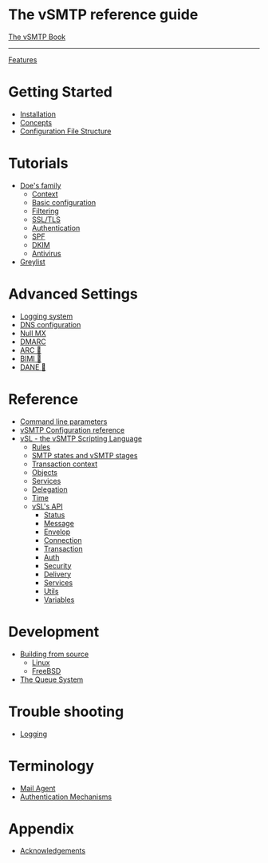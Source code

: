 The vSMTP reference guide
==========================

[The vSMTP Book](index.md)

----------------------

[Features](features.md)

# Getting Started

- [Installation](get-started/installation.md)
- [Concepts](get-started/concepts.md)
- [Configuration File Structure](get-started/config-file-struct.md)

# Tutorials

- [Doe's family](tuto/0/doe.md)
  - [Context](tuto/0/context.md)
  - [Basic configuration](tuto/0/basic.md)
  - [Filtering](tuto/0/filtering.md)
  - [SSL/TLS](tuto/0/ssl-tls.md)
  - [Authentication](tuto/0/auth-sasl.md)
  - [SPF](tuto/0/spf.md)
  - [DKIM](tuto/0/dkim.md)
  - [Antivirus](tuto/0/antivirus.md)
- [Greylist](tuto/1/greylist.md)

# Advanced Settings

- [Logging system](advanced/logging.md)
- [DNS configuration](advanced/dns.md)
- [Null MX](advanced/nullmx.md)
- [DMARC](advanced/dmarc.md)
- [ARC 🚧]()
- [BIMI 🚧]()
- [DANE 🚧]()

# Reference

- [Command line parameters](reference/command.md)
- [vSMTP Configuration reference](reference/config-file.md)
- [vSL - the vSMTP Scripting Language](reference/vSL/vsl.md)
  - [Rules](reference/vSL/rules.md)
  - [SMTP states and vSMTP stages](reference/vSL/stages.md)
  - [Transaction context](reference/vSL/transaction.md)
  - [Objects](reference/vSL/objects.md)
  - [Services](reference/vSL/services.md)
  - [Delegation](reference/vSL/delegation.md)
  - [Time](reference/vSL/time.md)
  - [vSL's API](reference/vSL/api.md)
    - [Status](reference/vSL/api/Status.md)
    - [Message](reference/vSL/api/Message.md)
    - [Envelop](reference/vSL/api/Envelop.md)
    - [Connection](reference/vSL/api/Connection.md)
    - [Transaction](reference/vSL/api/Transaction.md)
    - [Auth](reference/vSL/api/Auth.md)
    - [Security](reference/vSL/api/Security.md)
    - [Delivery](reference/vSL/api/Delivery.md)
    - [Services](reference/vSL/api/Services.md)
    - [Utils](reference/vSL/api/Utils.md)
    - [Variables](reference/vSL/api/Variables.md)

# Development

- [Building from source](dev/build/source.md)
  - [Linux](dev/build/source/linux.md)
  - [FreeBSD](dev/build/source/freebsd.md)
- [The Queue System](dev/queues.md)

# Trouble shooting

- [Logging](troubles/nolog.md)

# Terminology

- [Mail Agent](term/agent.md)
- [Authentication Mechanisms](term/authentication.md)

# Appendix

- [Acknowledgements](appendix/acknowledgements.md)
